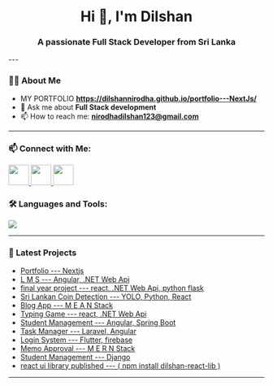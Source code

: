 <h1 align="center">Hi 👋, I'm Dilshan</h1>
<h3 align="center">A passionate Full Stack Developer from Sri Lanka</h3>
---

### 👨‍💻 About Me
- MY PORTFOLIO **https://dilshannirodha.github.io/portfolio---NextJs/**
- 💬 Ask me about **Full Stack development**
- 📫 How to reach me: **nirodhadilshan123@gmail.com**

---
### 📫 Connect with Me:

<p align="left">
  <a href="https://www.linkedin.com/in/dilshan-nirodha-585a5631b" target="_blank">
    <img src="https://img.shields.io/badge/LinkedIn-blue?logo=linkedin&logoColor=white" style="height: 40px;" />
  </a>
  <a href="mailto:nirodhadilshan123@gmail.com">
    <img src="https://img.shields.io/badge/Gmail-red?logo=gmail&logoColor=white" style="height: 40px;" />
  </a>
  <a href="https://dilshannirodha.github.io/portfolio---NextJs/" target="_blank">
    <img src="https://img.shields.io/badge/Portfolio-black?logo=web&logoColor=white" style="height: 40px;" />
  </a>
</p>


### 🛠️ Languages and Tools:

<p align="left">
  <img src="https://skillicons.dev/icons?i=js,ts,angular,react,next,flutter,cs,dotnet,java,python,dart,nodejs,spring,html,css,tailwind,git,github,postman,vscode,idea,mysql,mongodb" />
</p>

---



### 🧠 Latest Projects
-  [Portfolio --- Nextjs](https://github.com/dilshannirodha/portfolio---NextJs.git)
-  [L M S --- Angular, .NET Web Api](https://github.com/dilshannirodha/lms-angular-dotnet.git)
-  [final year project --- react, .NET Web Api, python flask](https://github.com/dilshannirodha/Memory-testing-application-dotnet-react-flask.git)
-  [Sri Lankan Coin Detection --- YOLO, Python, React](https://github.com/dilshannirodha/sri-lankan-coin-detection-opencv-yolo.git)
-  [Blog App --- M E A N  Stack](https://github.com/dilshannirodha/Blog-App-MEAN-Stack.git)
-  [Typing Game --- react, .NET Web Api](https://github.com/dilshannirodha/React-Typing-App.git)
-  [Student Management --- Angular, Spring Boot](https://github.com/dilshannirodha/student-mangement-system-angular-springboot.git)
-  [Task Manager --- Laravel, Angular](https://github.com/dilshannirodha/Task-Manager-Laravel-Angular.git) 
-  [Login System --- Flutter, firebase](https://github.com/dilshannirodha/loginApp-flutter-firebase.git)
-  [Memo Approval --- M E R N  Stack](https://github.com/dilshannirodha/memo-approval-system-MERN.git)
-  [Student Management --- Django](https://github.com/dilshannirodha/django-student-management-system.git)
-  [react ui library published --- ( npm install dilshan-react-lib )](https://github.com/dilshannirodha/React-UI-Library.git)

---


